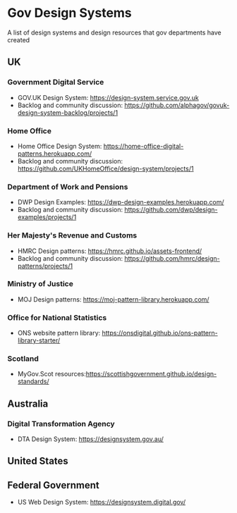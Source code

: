 # Gov Design Systems
A list of design systems and design resources that gov departments have created

## UK 
### Government Digital Service
- GOV.UK Design System: https://design-system.service.gov.uk
- Backlog and community discussion: https://github.com/alphagov/govuk-design-system-backlog/projects/1

### Home Office
- Home Office Design System: https://home-office-digital-patterns.herokuapp.com/
- Backlog and community discussion: https://github.com/UKHomeOffice/design-system/projects/1

### Department of Work and Pensions
- DWP Design Examples: https://dwp-design-examples.herokuapp.com/
- Backlog and community discussion: https://github.com/dwp/design-examples/projects/1

### Her Majesty's Revenue and Customs 
- HMRC Design patterns: https://hmrc.github.io/assets-frontend/
- Backlog and community discussion: https://github.com/hmrc/design-patterns/projects/1

### Ministry of Justice
- MOJ Design patterns: https://moj-pattern-library.herokuapp.com/

### Office for National Statistics
- ONS website pattern library: https://onsdigital.github.io/ons-pattern-library-starter/

### Scotland
- MyGov.Scot resources:https://scottishgovernment.github.io/design-standards/

## Australia

### Digital Transformation Agency 
- DTA Design System: https://designsystem.gov.au/

## United States

## Federal Government
- US Web Design System: https://designsystem.digital.gov/
